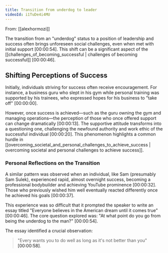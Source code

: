 ```yaml
---
title: Transition from underdog to leader
videoId: i1TuDe4i4MU
---
```


From: [[alexhormozi]] <br/> 

The transition from an "underdog" status to a position of leadership and success often brings unforeseen social challenges, even when met with initial support <a class="yt-timestamp" data-t="00:00:54">[00:00:54]</a>. This shift can be a significant aspect of the [[challenges_of_becoming_successful | challenges of becoming successful]] <a class="yt-timestamp" data-t="00:00:46">[00:00:46]</a>.

## Shifting Perceptions of Success

Initially, individuals striving for success often receive encouragement. For instance, a business guru who slept in his gym while personal training was supported by his trainees, who expressed hopes for his business to "take off" <a class="yt-timestamp" data-t="00:00:00">[00:00:00]</a>.

However, once success is achieved—such as the guru owning the gym and managing operations—the perception of those who once offered support can change dramatically <a class="yt-timestamp" data-t="00:00:13">[00:00:13]</a>. The supportive attitude transforms into a questioning one, challenging the newfound authority and work ethic of the successful individual <a class="yt-timestamp" data-t="00:00:20">[00:00:20]</a>. This phenomenon highlights a common hurdle in [[overcoming_societal_and_personal_challenges_to_achieve_success | overcoming societal and personal challenges to achieve success]].

### Personal Reflections on the Transition

A similar pattern was observed when an individual, like Sam (presumably Sam Sulek), experienced rapid, almost overnight success, becoming a professional bodybuilder and achieving YouTube prominence <a class="yt-timestamp" data-t="00:00:32">[00:00:32]</a>. Those who previously wished him well eventually reacted differently once he achieved his goals <a class="yt-timestamp" data-t="00:00:37">[00:00:37]</a>.

This experience was so difficult that it prompted the speaker to write an essay titled "Everyone believes in the American dream until it comes true" <a class="yt-timestamp" data-t="00:00:46">[00:00:46]</a>. The core question explored was: "At what point do you go from being the underdog to the man?" <a class="yt-timestamp" data-t="00:00:54">[00:00:54]</a>.

The essay identified a crucial observation:
> "Every wants you to do well as long as it's not better than you" <a class="yt-timestamp" data-t="00:00:58">[00:00:58]</a>.